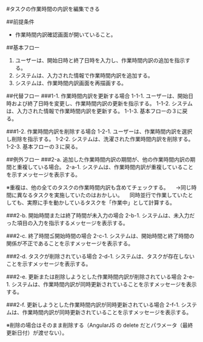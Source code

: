 #タスクの作業時間の内訳を編集できる

##前提条件
- 作業時間内訳確認画面が開いていること。

##基本フロー
1. ユーザーは、開始日時と終了日時を入力し、作業時間内訳の追加を指示する。
2. システムは、入力された情報で作業時間内訳を追加する。
3. システムは、作業時間内訳画面を再描画する。

##代替フロー
###1-1. 作業時間内訳を更新する場合
1-1-1. ユーザーは、開始日時および終了日時を変更し、作業時間内訳の更新を指示する。
1-1-2. システムは、入力された情報で作業時間内訳を更新する。
1-1-3. 基本フローの３に戻る。

###1-2. 作業時間内訳を削除する場合
1-2-1. ユーザーは、作業時間内訳を選択し削除を指示する。
1-2-2. システムは、洗濯された作業時間内訳を削除する。
1-2-3. 基本フローの３に戻る。

##例外フロー
###2-a. 追加した作業時間内訳の期間が、他の作業時間内訳の期間と重複している場合。
2-a-1. システムは、作業時間内訳が重複していることを示すメッセージを表示する。

※重複は、他の全てのタスクの作業時間内訳も含めてチェックする。
　→同じ時間に異なるタスクを実施していたのはおかしい。
 　同時並行で作業していたとしても、実際に手を動かしているタスクを「作業中」として計算する。

###2-b. 開始時間または終了時間が未入力の場合
2-b-1. システムは、未入力だった項目の入力を指示するメッセージを表示する。

###2-c. 終了時間≦開始時間の場合
2-c-1. システムは、開始時間と終了時間の関係が不正であることを示すメッセージを表示する。

###2-d. タスクが削除されている場合
2-d-1. システムは、タスクが存在しないことを示すメッセージを表示する。

###2-e. 更新または削除しようとした作業時間内訳が削除されている場合
2-e-1. システムは、作業時間内訳が同時更新されていることを示すメッセージを表示する。

###2-f. 更新しようとした作業時間内訳が同時更新されている場合
2-f-1. システムは、作業時間内訳が同時更新されていることを示すメッセージを表示する。

※削除の場合はそのまま削除する（AngularJS の delete だとパラメータ（最終更新日付）が渡せない）。
